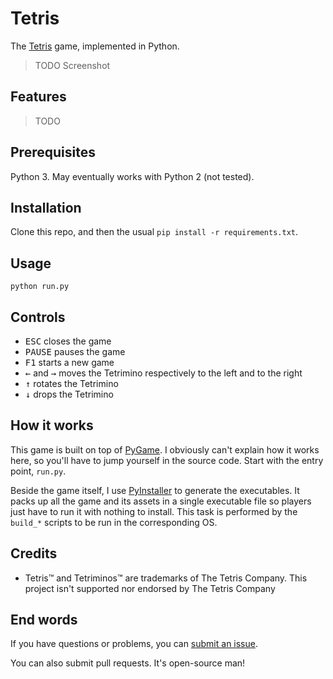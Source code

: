 # Tetris

The [Tetris](https://en.wikipedia.org/wiki/Tetris) game, implemented in Python.

> TODO Screenshot

## Features

> TODO

## Prerequisites

Python 3. May eventually works with Python 2 (not tested).

## Installation

Clone this repo, and then the usual `pip install -r requirements.txt`.

## Usage

```
python run.py
```

## Controls

  - <kbd>ESC</kbd> closes the game
  - <kbd>PAUSE</kbd> pauses the game
  - <kbd>F1</kbd> starts a new game
  - <kbd>←</kbd> and <kbd>→</kbd> moves the Tetrimino respectively to the left and to the right
  - <kbd>↑</kbd> rotates the Tetrimino
  - <kbd>↓</kbd> drops the Tetrimino

## How it works

This game is built on top of [PyGame](http://www.pygame.org/hifi.html). I obviously can't explain how it
works here, so you'll have to jump yourself in the source code. Start with the entry point, `run.py`.

Beside the game itself, I use [PyInstaller](http://www.pyinstaller.org/) to generate the executables. It packs up all the
game and its assets in a single executable file so players just have to run it with nothing to install. This task is
performed by the `build_*` scripts to be run in the corresponding OS.

## Credits

  - Tetris™ and Tetriminos™ are trademarks of The Tetris Company. This project isn't supported nor endorsed by The Tetris Company

## End words

If you have questions or problems, you can [submit an issue](https://github.com/EpocDotFr/tetris/issues).

You can also submit pull requests. It's open-source man!

